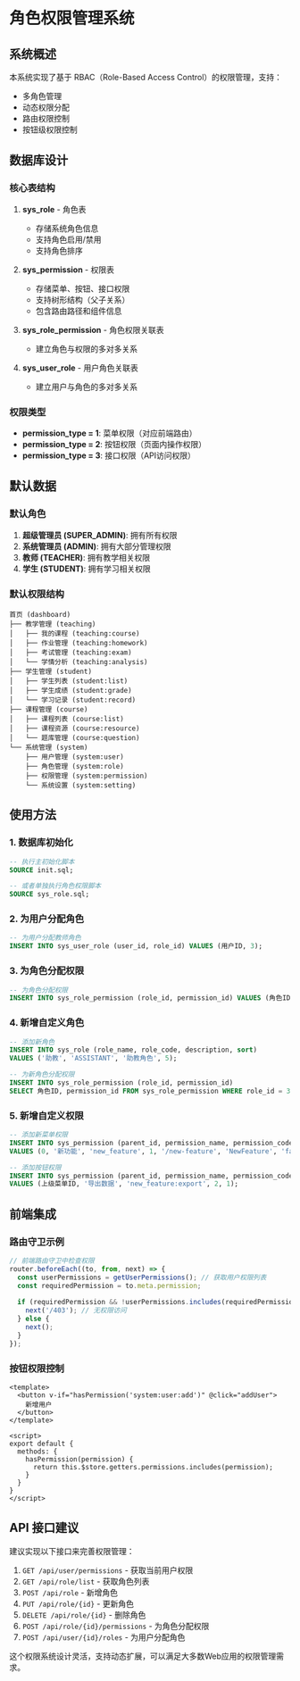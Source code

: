 # 角色权限管理系统

## 系统概述

本系统实现了基于 RBAC（Role-Based Access Control）的权限管理，支持：
- 多角色管理
- 动态权限分配
- 路由权限控制
- 按钮级权限控制

## 数据库设计

### 核心表结构

1. **sys_role** - 角色表
   - 存储系统角色信息
   - 支持角色启用/禁用
   - 支持角色排序

2. **sys_permission** - 权限表
   - 存储菜单、按钮、接口权限
   - 支持树形结构（父子关系）
   - 包含路由路径和组件信息

3. **sys_role_permission** - 角色权限关联表
   - 建立角色与权限的多对多关系

4. **sys_user_role** - 用户角色关联表
   - 建立用户与角色的多对多关系

### 权限类型

- **permission_type = 1**: 菜单权限（对应前端路由）
- **permission_type = 2**: 按钮权限（页面内操作权限）
- **permission_type = 3**: 接口权限（API访问权限）

## 默认数据

### 默认角色

1. **超级管理员 (SUPER_ADMIN)**: 拥有所有权限
2. **系统管理员 (ADMIN)**: 拥有大部分管理权限
3. **教师 (TEACHER)**: 拥有教学相关权限
4. **学生 (STUDENT)**: 拥有学习相关权限

### 默认权限结构

```
首页 (dashboard)
├── 教学管理 (teaching)
│   ├── 我的课程 (teaching:course)
│   ├── 作业管理 (teaching:homework)
│   ├── 考试管理 (teaching:exam)
│   └── 学情分析 (teaching:analysis)
├── 学生管理 (student)
│   ├── 学生列表 (student:list)
│   ├── 学生成绩 (student:grade)
│   └── 学习记录 (student:record)
├── 课程管理 (course)
│   ├── 课程列表 (course:list)
│   ├── 课程资源 (course:resource)
│   └── 题库管理 (course:question)
└── 系统管理 (system)
    ├── 用户管理 (system:user)
    ├── 角色管理 (system:role)
    ├── 权限管理 (system:permission)
    └── 系统设置 (system:setting)
```

## 使用方法

### 1. 数据库初始化

```sql
-- 执行主初始化脚本
SOURCE init.sql;

-- 或者单独执行角色权限脚本
SOURCE sys_role.sql;
```

### 2. 为用户分配角色

```sql
-- 为用户分配教师角色
INSERT INTO sys_user_role (user_id, role_id) VALUES (用户ID, 3);
```

### 3. 为角色分配权限

```sql
-- 为角色分配权限
INSERT INTO sys_role_permission (role_id, permission_id) VALUES (角色ID, 权限ID);
```

### 4. 新增自定义角色

```sql
-- 添加新角色
INSERT INTO sys_role (role_name, role_code, description, sort) 
VALUES ('助教', 'ASSISTANT', '助教角色', 5);

-- 为新角色分配权限
INSERT INTO sys_role_permission (role_id, permission_id) 
SELECT 角色ID, permission_id FROM sys_role_permission WHERE role_id = 3; -- 复制教师权限
```

### 5. 新增自定义权限

```sql
-- 添加新菜单权限
INSERT INTO sys_permission (parent_id, permission_name, permission_code, permission_type, route_path, component, icon, sort) 
VALUES (0, '新功能', 'new_feature', 1, '/new-feature', 'NewFeature', 'fa-star', 10);

-- 添加按钮权限
INSERT INTO sys_permission (parent_id, permission_name, permission_code, permission_type, sort) 
VALUES (上级菜单ID, '导出数据', 'new_feature:export', 2, 1);
```

## 前端集成

### 路由守卫示例

```javascript
// 前端路由守卫中检查权限
router.beforeEach((to, from, next) => {
  const userPermissions = getUserPermissions(); // 获取用户权限列表
  const requiredPermission = to.meta.permission;
  
  if (requiredPermission && !userPermissions.includes(requiredPermission)) {
    next('/403'); // 无权限访问
  } else {
    next();
  }
});
```

### 按钮权限控制

```vue
<template>
  <button v-if="hasPermission('system:user:add')" @click="addUser">
    新增用户
  </button>
</template>

<script>
export default {
  methods: {
    hasPermission(permission) {
      return this.$store.getters.permissions.includes(permission);
    }
  }
}
</script>
```

## API 接口建议

建议实现以下接口来完善权限管理：

1. `GET /api/user/permissions` - 获取当前用户权限
2. `GET /api/role/list` - 获取角色列表
3. `POST /api/role` - 新增角色
4. `PUT /api/role/{id}` - 更新角色
5. `DELETE /api/role/{id}` - 删除角色
6. `POST /api/role/{id}/permissions` - 为角色分配权限
7. `POST /api/user/{id}/roles` - 为用户分配角色

这个权限系统设计灵活，支持动态扩展，可以满足大多数Web应用的权限管理需求。 